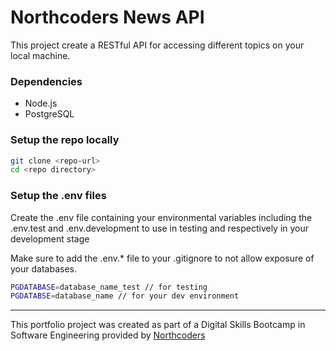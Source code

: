 # Northcoders News API

This project create a RESTful API for accessing different topics on your local machine.

### Dependencies 
- Node.js
- PostgreSQL

### Setup the repo locally
```zsh
git clone <repo-url>
cd <repo directory>
```

### Setup the .env files

Create the .env file containing your environmental variables including the .env.test and .env.development to use in testing and respectively in your development stage

Make sure to add the .env.* file to your .gitignore to not allow exposure of your databases.

```zsh
PGDATABASE=database_name_test // for testing
PGDATABSE=database_name // for your dev environment
``` 
--- 

This portfolio project was created as part of a Digital Skills Bootcamp in Software Engineering provided by [Northcoders](https://northcoders.com/)
